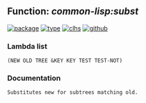 ## Function: ***common-lisp:subst***
[![package](https://img.shields.io/badge/Package-COMMON--LISP-5f9ea0.svg?style=social&colorA=999999)](../) [![type](https://img.shields.io/badge/Type-Function-5f9ea0.svg?style=social&colorA=999999)](../#function) [![clhs](https://img.shields.io/badge/CLHS-SUBST-5f9ea0.svg?style=social&colorA=999999)](http://www.lispworks.com/documentation/HyperSpec/Body/f_substc.htm) [![github](https://img.shields.io/badge/GitHub-View_the_source-5f9ea0.svg?style=social&colorA=999999&logo=github)](https://github.com/sbcl/sbcl/blob/master/src/code/list.lisp/) 
### Lambda list
```
(NEW OLD TREE &KEY KEY TEST TEST-NOT)
```
### Documentation
```
Substitutes new for subtrees matching old.
```
